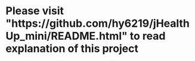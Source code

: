 <h1>Please visit "https://github.com/hy6219/jHealthUp_mini/README.html" to read explanation of this project</h1>

